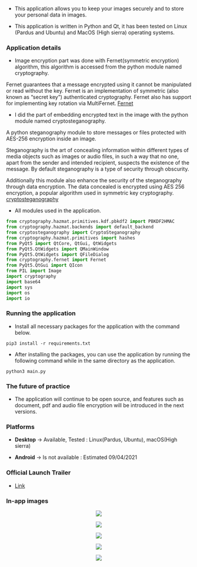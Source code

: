 * This application allows you to keep your images securely and to store your personal data in images. 

* This application is written in Python and Qt, it has been tested on Linux (Pardus and Ubuntu) and MacOS (High sierra) operating systems.


### **Application details**

* Image encryption part was done with Fernet(symmetric encryption) algorithm, this algorithm is accessed from the python module named cryptography.

Fernet guarantees that a message encrypted using it cannot be manipulated or read without the key. Fernet is an implementation of symmetric (also known as “secret key”) authenticated cryptography. Fernet also has support for implementing key rotation via MultiFernet. [Fernet](https://cryptography.io/en/latest/fernet.html)

* I did the part of embedding encrypted text in the image with the python module named cryptosteganography.

A python steganography module to store messages or files protected with AES-256 encryption inside an image. 

Steganography is the art of concealing information within different types of media objects such as images or audio files, in such a way that no one, apart from the sender and intended recipient, suspects the existence of the message. By default steganography is a type of security through obscurity. 

Additionally this module also enhance the security of the steganography through data encryption. The data concealed is encrypted using AES 256 encryption, a popular algorithm used in symmetric key cryptography. [cryptosteganography](https://pypi.org/project/cryptosteganography/)

* All modules used in the application.

```python
from cryptography.hazmat.primitives.kdf.pbkdf2 import PBKDF2HMAC
from cryptography.hazmat.backends import default_backend
from cryptosteganography import CryptoSteganography
from cryptography.hazmat.primitives import hashes
from PyQt5 import QtCore, QtGui, QtWidgets
from PyQt5.QtWidgets import QMainWindow
from PyQt5.QtWidgets import QFileDialog
from cryptography.fernet import Fernet
from PyQt5.QtGui import QIcon
from PIL import Image
import cryptography
import base64
import sys
import os
import io
```


### **Running the application**

* Install all necessary packages for the application with the command below.

```linux
pip3 install -r requirements.txt
```

* After installing the packages, you can use the application by running the following command while in the same directory as the application.

```linux
python3 main.py
```


### **The future of practice**

* The application will continue to be open source, and features such as document, pdf and audio file encryption will be introduced in the next versions.


### **Platforms**

* **Desktop** -> Available, Tested : Linux(Pardus, Ubuntu), macOS(High sierra)

* **Android** -> Is not available : Estimated 09/04/2021


### **Official Launch Trailer**

* [Link](https://www.linkedin.com/posts/1dfurkan_python-qt-qt5-activity-6744545395138953216-pYsB)


### **In-app images**

<p align="center">
  <img src="https://user-images.githubusercontent.com/54184905/102191665-c71fd480-3eca-11eb-8b25-be34225da45e.png" />
</p>

<p align="center">
  <img src="https://user-images.githubusercontent.com/54184905/102191661-c6873e00-3eca-11eb-8359-8205c546537b.png" />
</p>

<p align="center">
  <img src="https://user-images.githubusercontent.com/54184905/102191659-c5561100-3eca-11eb-8d4e-d2c4b346b984.png" />
</p>

<p align="center">
  <img src="https://user-images.githubusercontent.com/54184905/102191667-c7b86b00-3eca-11eb-86eb-d05241978d0d.png" />
</p>

<p align="center">
  <img src="https://user-images.githubusercontent.com/54184905/102191666-c71fd480-3eca-11eb-85ae-20340c88cbea.png" />
</p>


